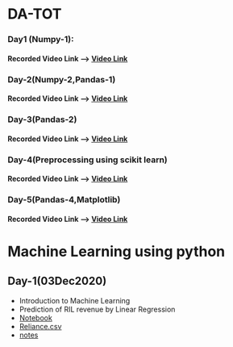 # DA-TOT

### Day1 (Numpy-1):
#### Recorded Video Link --> [Video Link](https://transcripts.gotomeeting.com/#/s/da5bf9e0aba27cab55a4ee07b0f0c3060ce8594a7be97fd52db325d46260e0da)

### Day-2(Numpy-2,Pandas-1)
#### Recorded Video Link --> [Video Link](https://transcripts.gotomeeting.com/#/s/216a334d73924dcd79bc2d0bac9d5d8bf9e929d0d55ec20a4b9b80175f2791bc)

### Day-3(Pandas-2)
#### Recorded Video Link --> [Video Link](https://transcripts.gotomeeting.com/#/s/0ff9c3dbfa7fa3deaa39222dc4227241340c22e7213a8a778e75380b4d089d6b)

### Day-4(Preprocessing using scikit learn)
#### Recorded Video Link --> [Video Link](https://drive.google.com/file/d/1meoTwA1lVzSHvRPGwCLUOMQP3WTqOrXn/view?usp=sharing)

### Day-5(Pandas-4,Matplotlib)
#### Recorded Video Link --> [Video Link](https://transcripts.gotomeeting.com/#/s/bc89d0026b362710f5a488d1f7c5db4b60bca9674536f3d18a223d58f8732ad9)



# Machine Learning using python
## Day-1(03Dec2020)
*	Introduction to Machine Learning 
*	Prediction of RIL revenue by Linear Regression
*	[Notebook](ML_Day1/ml_day1_03Dec2020.ipynb)
*	[Reliance.csv](https://raw.githubusercontent.com/APSSDC-Data-Analysis/DA-TOT/master/ML_Day1/reliance.csv)
*	[notes](ML_Day1/1_notes.txt)
